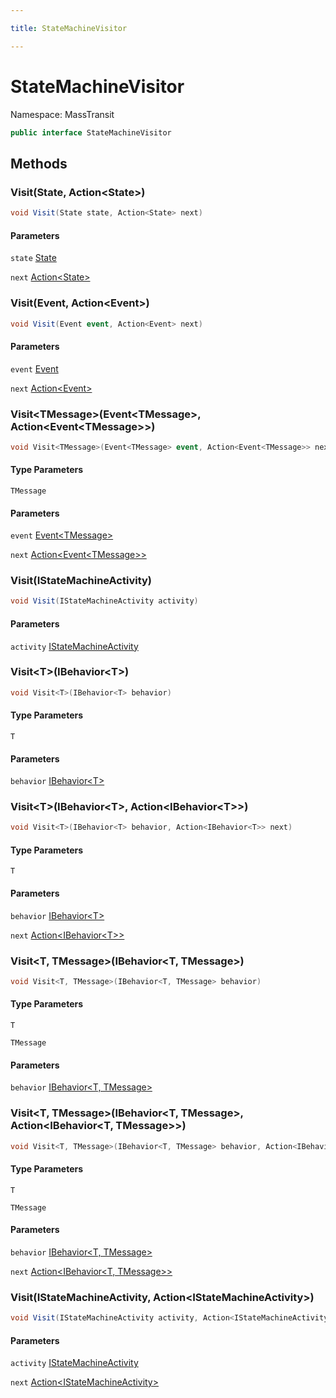 ```yaml
---

title: StateMachineVisitor

---
```


# StateMachineVisitor

Namespace: MassTransit

```csharp
public interface StateMachineVisitor
```

## Methods

### **Visit(State, Action\<State\>)**

```csharp
void Visit(State state, Action<State> next)
```

#### Parameters

`state` [State](../masstransit/state)<br/>

`next` [Action\<State\>](https://learn.microsoft.com/en-us/dotnet/api/system.action-1)<br/>

### **Visit(Event, Action\<Event\>)**

```csharp
void Visit(Event event, Action<Event> next)
```

#### Parameters

`event` [Event](../masstransit/event)<br/>

`next` [Action\<Event\>](https://learn.microsoft.com/en-us/dotnet/api/system.action-1)<br/>

### **Visit\<TMessage\>(Event\<TMessage\>, Action\<Event\<TMessage\>\>)**

```csharp
void Visit<TMessage>(Event<TMessage> event, Action<Event<TMessage>> next)
```

#### Type Parameters

`TMessage`<br/>

#### Parameters

`event` [Event\<TMessage\>](../masstransit/event-1)<br/>

`next` [Action\<Event\<TMessage\>\>](https://learn.microsoft.com/en-us/dotnet/api/system.action-1)<br/>

### **Visit(IStateMachineActivity)**

```csharp
void Visit(IStateMachineActivity activity)
```

#### Parameters

`activity` [IStateMachineActivity](../masstransit/istatemachineactivity)<br/>

### **Visit\<T\>(IBehavior\<T\>)**

```csharp
void Visit<T>(IBehavior<T> behavior)
```

#### Type Parameters

`T`<br/>

#### Parameters

`behavior` [IBehavior\<T\>](../masstransit/ibehavior-1)<br/>

### **Visit\<T\>(IBehavior\<T\>, Action\<IBehavior\<T\>\>)**

```csharp
void Visit<T>(IBehavior<T> behavior, Action<IBehavior<T>> next)
```

#### Type Parameters

`T`<br/>

#### Parameters

`behavior` [IBehavior\<T\>](../masstransit/ibehavior-1)<br/>

`next` [Action\<IBehavior\<T\>\>](https://learn.microsoft.com/en-us/dotnet/api/system.action-1)<br/>

### **Visit\<T, TMessage\>(IBehavior\<T, TMessage\>)**

```csharp
void Visit<T, TMessage>(IBehavior<T, TMessage> behavior)
```

#### Type Parameters

`T`<br/>

`TMessage`<br/>

#### Parameters

`behavior` [IBehavior\<T, TMessage\>](../masstransit/ibehavior-2)<br/>

### **Visit\<T, TMessage\>(IBehavior\<T, TMessage\>, Action\<IBehavior\<T, TMessage\>\>)**

```csharp
void Visit<T, TMessage>(IBehavior<T, TMessage> behavior, Action<IBehavior<T, TMessage>> next)
```

#### Type Parameters

`T`<br/>

`TMessage`<br/>

#### Parameters

`behavior` [IBehavior\<T, TMessage\>](../masstransit/ibehavior-2)<br/>

`next` [Action\<IBehavior\<T, TMessage\>\>](https://learn.microsoft.com/en-us/dotnet/api/system.action-1)<br/>

### **Visit(IStateMachineActivity, Action\<IStateMachineActivity\>)**

```csharp
void Visit(IStateMachineActivity activity, Action<IStateMachineActivity> next)
```

#### Parameters

`activity` [IStateMachineActivity](../masstransit/istatemachineactivity)<br/>

`next` [Action\<IStateMachineActivity\>](https://learn.microsoft.com/en-us/dotnet/api/system.action-1)<br/>
